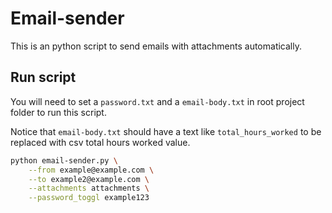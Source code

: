 # Email-sender

This is an python script to send emails with attachments automatically.

## Run script

You will need to set a `password.txt` and a `email-body.txt` in root project folder to run this script.

Notice that `email-body.txt` should have a text like `total_hours_worked` to be replaced with csv total hours worked value.

```bash
python email-sender.py \
    --from example@example.com \
    --to example2@example.com \
    --attachments attachments \
    --password_toggl example123
```
